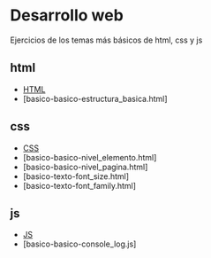 # Desarrollo web
Ejercicios de los temas más básicos de html, css y js


## html
* [HTML](https://github.com/hvcesar/mis_practicas_web/blob/master/README.md)
* [basico-basico-estructura_basica.html]


## css
* [CSS](https://github.com/hvcesar/mis_practicas_web/blob/master/README.md)
* [basico-basico-nivel_elemento.html]
* [basico-basico-nivel_pagina.html]
* [basico-texto-font_size.html]
* [basico-texto-font_family.html]


## js
* [JS](https://github.com/hvcesar/mis_practicas_web/blob/master/README.md)
* [basico-basico-console_log.js]
